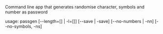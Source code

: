 Command line app that generates randomise character, symbols and number as password

usage: passgen [--length=[<number>] | -l=[<number>]] [--save | -save] [--no-numbers | -nn] [--no-symbols, -ns]
